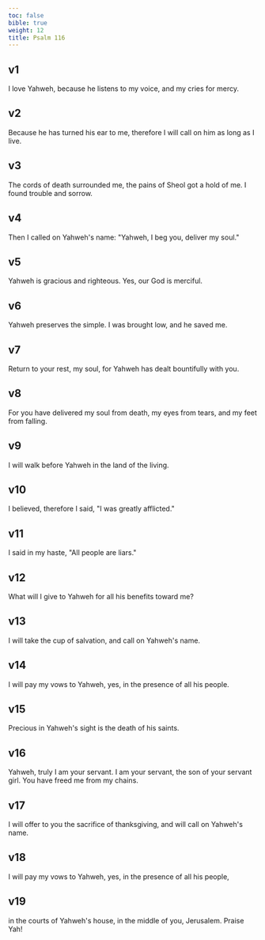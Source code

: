 ```yaml
---
toc: false
bible: true
weight: 12
title: Psalm 116
---
```




## v1 
I love Yahweh, because he listens to my voice, and my cries for mercy. 

## v2 
Because he has turned his ear to me, therefore I will call on him as long as I live. 

## v3 
The cords of death surrounded me, the pains of Sheol got a hold of me. I found trouble and sorrow. 

## v4 
Then I called on Yahweh's name: "Yahweh, I beg you, deliver my soul." 

## v5 
Yahweh is gracious and righteous. Yes, our God is merciful. 

## v6 
Yahweh preserves the simple. I was brought low, and he saved me. 

## v7 
Return to your rest, my soul, for Yahweh has dealt bountifully with you. 

## v8 
For you have delivered my soul from death, my eyes from tears, and my feet from falling. 

## v9 
I will walk before Yahweh in the land of the living. 

## v10 
I believed, therefore I said, "I was greatly afflicted." 

## v11 
I said in my haste, "All people are liars." 

## v12 
What will I give to Yahweh for all his benefits toward me? 

## v13 
I will take the cup of salvation, and call on Yahweh's name. 

## v14 
I will pay my vows to Yahweh, yes, in the presence of all his people. 

## v15 
Precious in Yahweh's sight is the death of his saints. 

## v16 
Yahweh, truly I am your servant. I am your servant, the son of your servant girl. You have freed me from my chains. 

## v17 
I will offer to you the sacrifice of thanksgiving, and will call on Yahweh's name. 

## v18 
I will pay my vows to Yahweh, yes, in the presence of all his people, 

## v19 
in the courts of Yahweh's house, in the middle of you, Jerusalem. Praise Yah!
